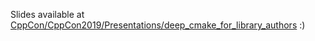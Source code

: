 Slides available at [CppCon/CppCon2019/Presentations/deep_cmake_for_library_authors](https://github.com/CppCon/CppCon2019/tree/master/Presentations/deep_cmake_for_library_authors) :)

